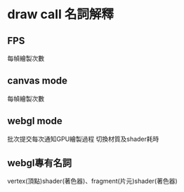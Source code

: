 # draw call 名詞解釋
## FPS
每幀繪製次數
## canvas mode
每幀繪製次數
## webgl mode
批次提交每次通知GPU繪製過程 切換材質及shader耗時
## webgl專有名詞
vertex(頂點)shader(著色器)、fragment(片元)shader(著色器)
